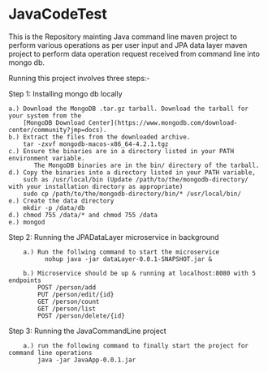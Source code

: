 # JavaCodeTest

This is the Repository mainting Java command line maven project to perform various operations as per user input and JPA data layer maven project to perform data operation request received from command line into mongo db.

Running this project involves three steps:- 

Step 1: Installing mongo db locally

    a.) Download the MongoDB .tar.gz tarball. Download the tarball for your system from the 
        [MongoDB Download Center](https://www.mongodb.com/download-center/community?jmp=docs).
    b.) Extract the files from the downloaded archive.
        tar -zxvf mongodb-macos-x86_64-4.2.1.tgz
    c.) Ensure the binaries are in a directory listed in your PATH environment variable.
           The MongoDB binaries are in the bin/ directory of the tarball. 
    d.) Copy the binaries into a directory listed in your PATH variable, 
        such as /usr/local/bin (Update /path/to/the/mongodb-directory/ with your installation directory as appropriate)
        sudo cp /path/to/the/mongodb-directory/bin/* /usr/local/bin/
    e.) Create the data directory
        mkdir -p /data/db
    d.) chmod 755 /data/* and chmod 755 /data
    e.) mongod
    



Step 2: Running the JPADataLayer microservice in background

        a.) Run the follwing command to start the microservice 
              nohup java -jar dataLayer-0.0.1-SNAPSHOT.jar &
              
        b.) Microservice should be up & running at localhost:8080 with 5 endpoints
            POST /person/add
            PUT /person/edit/{id}
            GET /person/count
            GET /person/list
            POST /person/delete/{id}

Step 3: Running the JavaCommandLine project

        a.) run the following command to finally start the project for command line operations
            java -jar JavaApp-0.0.1.jar

